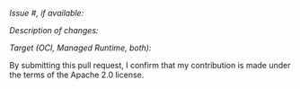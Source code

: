 _Issue #, if available:_

_Description of changes:_

_Target (OCI, Managed Runtime, both):_

By submitting this pull request, I confirm that my contribution is made under the terms of the Apache 2.0 license.

